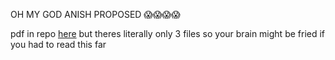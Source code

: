 OH MY GOD ANISH PROPOSED 😱😱😱😱

pdf in repo [here](https://github.com/anishgoyal1108/Algorithmic-Programming-Yearlong-Proposal/blob/main/Algorithmic-Programming-Yearlong-Proposal.pdf) but theres literally only 3 files so your brain might be fried if you had to read this far
